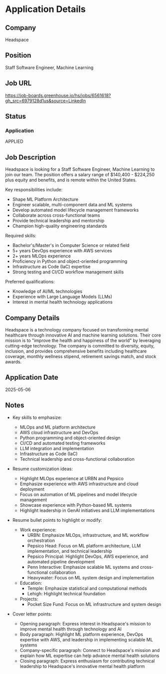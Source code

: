 # Application Details

## Company
Headspace

## Position
Staff Software Engineer, Machine Learning

## Job URL
https://job-boards.greenhouse.io/hs/jobs/6561618?gh_src=6979128d1us&source=LinkedIn

## Status
### Application
APPLIED

## Job Description
Headspace is looking for a Staff Software Engineer, Machine Learning to join our team. The position offers a salary range of $140,400 - $224,250 plus equity and benefits, and is remote within the United States.

Key responsibilities include:
- Shape ML Platform Architecture
- Engineer scalable, multi-component data and ML systems
- Develop automated model lifecycle management frameworks
- Collaborate across cross-functional teams
- Provide technical leadership and mentorship
- Champion high-quality engineering standards

Required skills:
- Bachelor's/Master's in Computer Science or related field
- 5+ years DevOps experience with AWS services
- 2+ years MLOps experience
- Proficiency in Python and object-oriented programming
- Infrastructure as Code (IaC) expertise
- Strong testing and CI/CD workflow management skills

Preferred qualifications:
- Knowledge of AI/ML technologies
- Experience with Large Language Models (LLMs)
- Interest in mental health technology applications

## Company Details
Headspace is a technology company focused on transforming mental healthcare through innovative AI and machine learning solutions. Their core mission is to "improve the health and happiness of the world" by leveraging cutting-edge technology. The company is committed to diversity, equity, inclusion, and provides comprehensive benefits including healthcare coverage, monthly wellness stipend, retirement savings match, and stock awards.

## Application Date
2025-05-06

## Notes
- Key skills to emphasize:
  - MLOps and ML platform architecture
  - AWS cloud infrastructure and DevOps
  - Python programming and object-oriented design
  - CI/CD and automated testing frameworks
  - LLM integration and implementation
  - Infrastructure as Code (IaC)
  - Technical leadership and cross-functional collaboration

- Resume customization ideas:
  - Highlight MLOps experience at URBN and Pepsico
  - Emphasize experience with AWS infrastructure and cloud deployment
  - Focus on automation of ML pipelines and model lifecycle management
  - Showcase experience with Python-based ML systems
  - Highlight leadership in GenAI initiatives and LLM implementations
  
- Resume bullet points to highlight or modify:
  - Work experience:
    - URBN: Emphasize MLOps, infrastructure, and ML workflow orchestration
    - Pepsico Head: Focus on ML platform architecture, LLM implementation, and technical leadership
    - Pepsico Principal: Highlight DevOps, AWS experience, and automated pipeline development
    - Penn Interactive: Emphasize scalable ML systems and cross-functional collaboration
    - Heavywater: Focus on ML system design and implementation
  - Education:
    - Temple: Emphasize statistical and computational methods
    - Lehigh: Highlight technical foundation
  - Projects:
    - Pocket Size Fund: Focus on ML infrastructure and system design

- Cover letter points:
  - Opening paragraph: Express interest in Headspace's mission to improve mental health through technology and AI
  - Body paragraph: Highlight ML platform experience, DevOps expertise with AWS, and leadership in implementing scalable ML systems
  - Company-specific paragraph: Connect to Headspace's mission and explain how ML expertise can help advance mental health solutions
  - Closing paragraph: Express enthusiasm for contributing technical leadership to Headspace's innovative mental health platform

